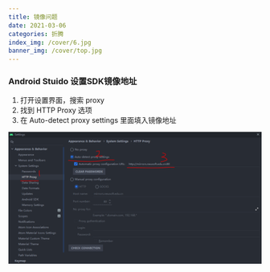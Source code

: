 ```yaml
---
title: 镜像问题
date: 2021-03-06
categories: 折腾
index_img: /cover/6.jpg
banner_img: /cover/top.jpg
---
```


### Android Stuido 设置SDK镜像地址

1. 打开设置界面，搜索 proxy
2. 找到 HTTP Proxy 选项
3. 在 Auto-detect proxy settings 里面填入镜像地址

![](https://github.com/aprz512/pic4aprz512/blob/master/Blog/pack/1.png?raw=true)


